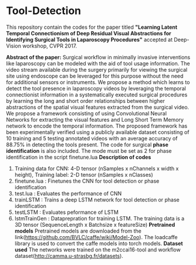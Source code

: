 # Tool-Detection
This repository contain the codes for the paper titled **"Learning Latent Temporal Connectionism of Deep Residual Visual Abstractions for Identifying Surgical Tools in Laparoscopy Procedures"** accepted at Deep-Vision workshop, CVPR 2017.

**Abstract of the paper:** Surgical workflow in minimally invasive interventions like laparoscopy can be modeled with the aid of tool usage information. The video stream available during the surgery primarily for viewing the surgical site using endoscope can
be leveraged for this purpose without the need for additional sensors or instruments. We propose a method which learns to detect the tool presence in laparoscopy videos by leveraging the temporal connectionist information in a systematically executed surgical procedures by learning the long and short order relationships between higher abstractions of the spatial visual features extracted from the surgical video. We propose a framework consisting of using Convolutional Neural Networks for extracting the visual features and Long Short Term Memory network to encode the temporal information. The proposed framework has been experimentally verified using a publicly available dataset consisting of 10 training and 5 testing annotated videos with an average accuracy of 88.75% in detecting the tools present.
The code for surgical **phase identification** is also included. The mode must be set as 2 for phase identification in the script finetune.lua
**Description of codes**
  1. Training data for CNN: 4-D tensor (nSamples x nChannels x width x height), Training label: 2-D tensor (nSamples x nClasses)
  2. finetune.lua : Finetunes the CNN for tool detection or phase identification
  3. test.lua : Evaluates the performance of CNN
  4. trainLSTM : Trains a deep LSTM network for tool detection or phase identification
  5. testLSTM : Evaluates peformance of LSTM
  6. lstmTrainGen : Dataprepration for training LSTM. The training data is a 3D tensor (SequenceLength x Batchsize x featureSize)
**Pretrained models**
  Pretrained models are downloaded from the link(https://github.com/BVLC/caffe/wiki/Model-Zoo). The loadcaffe library is used to convert the caffe models into torch models.
**Dataset used**
The networks were trained on the m2ccai16-tool and workflow dataset(http://camma.u-strasbg.fr/datasets).

